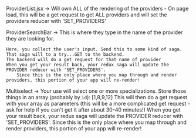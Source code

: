 ProviderList.jsx ->
    Will own ALL of the rendering of the providers
    - On page load, this will be a get request to get ALL providers and will set the providers reducer with 'SET_PROVIDERS'

ProviderSearchBar ->
    This is where they type in the name of the provider they are looking for.

    Here, you collect the user's input. Send this to some kind of saga.
    That saga will to a try...GET to the backend.
    The backend will do a get request for that name of provider
    When you get your result back, your redux saga will update the PROVIDER reducer with 'SET_PROVIDERS'.
        Since this is the only place where you map through and render providers, this portion of your app will re-render!

Multiselect ->
    Your use will select one or more specializations. Store those things in an array (probably by `id`): [1,8,9,12]
    This will then do a get request with your array as parameters (this will be a more complicated get request - ask for help if you can't get it after about 30-40 minutes!)
    When you get your result back, your redux saga will update the PROVIDER reducer with 'SET_PROVIDERS'.
        Since this is the only place where you map through and render providers, this portion of your app will re-render!   